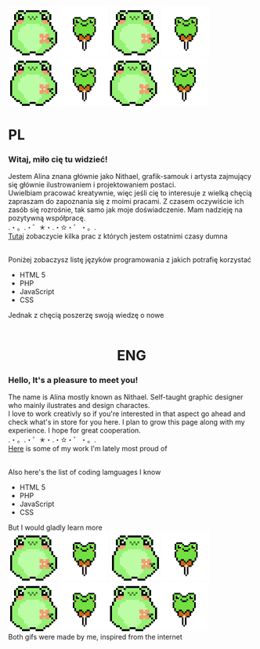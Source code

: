 
<img src="obraz_2021-10-30_195737.gif" alt="cute pixel-frog" width="100" height="100"> <img src="New Piskel.gif" alt="cute pixel-frog" width="100" height="100"> <img src="obraz_2021-10-30_195737.gif" alt="cute pixel-frog" width="100" height="100"> <img src="New Piskel.gif" alt="cute pixel-frog" width="100" height="100"> <img src="obraz_2021-10-30_195737.gif" alt="cute pixel-frog" width="100" height="100"> <img src="New Piskel.gif" alt="cute pixel-frog" width="100" height="100"><img src="obraz_2021-10-30_195737.gif" alt="cute pixel-frog" width="100" height="100"> <img src="New Piskel.gif" alt="cute pixel-frog" width="100" height="100"><br>
<h1> PL </h1>
<h3>Witaj, miło cię tu widzieć! <br></h3>
Jestem Alina znana głównie jako Nithael, grafik-samouk i artysta zajmujący się głównie ilustrowaniem i projektowaniem postaci. <br>
Uwielbiam pracować kreatywnie, więc jeśli cię to interesuje z wielką chęcią zapraszam do zapoznania się z moimi pracami. Z czasem oczywiście ich zasób się rozrośnie, tak samo jak moje doświadczenie. Mam nadzieję na pozytywną współpracę.
<br>.・。.・゜✭・.・✫・゜・。.<br>
<a href="https://github.com/NithaelaZ/Fairy-garden/tree/main/Pretty-Leafs"> Tutaj</a> zobaczycie kilka prac z których jestem ostatnimi czasy dumna <br>  <br> 

Poniżej zobaczysz listę języków programowania z jakich potrafię korzystać

<ul>
    <li>HTML 5</li>
    <li>PHP</li>
    <li>JavaScript</li>
    <li>CSS</li>
 </ul> 

 Jednak z chęcią poszerzę swoją wiedzę o nowe <br> <br>
 
<center> <h1> ENG </h1> </center>
<h3>Hello, It's a pleasure to meet you! <br> </h3>
The name is Alina mostly known as Nithael. Self-taught graphic designer who mainly ilustrates and design charactes. <br>
I love to work creativly so if you're interested in that aspect go ahead and check what's in store for you here. I plan to grow this page along with my experience. I hope for great cooperation.
<br>.・。.・゜✭・.・✫・゜・。.<br>
<a href="https://github.com/NithaelaZ/Fairy-garden/tree/main/Pretty-Leafs"> Here</a> is some of my work I'm lately most proud of <br><br> 

Also here's the  list of coding lamguages I know

<ul>
    <li>HTML 5</li>
    <li>PHP</li>
    <li>JavaScript</li>
    <li>CSS</li>
 </ul> 
 
 But I would gladly learn more <br>
<img src="obraz_2021-10-30_195737.gif" alt="cute pixel-frog" width="100" height="100"> <img src="New Piskel.gif" alt="cute pixel-frog" width="100" height="100"> <img src="obraz_2021-10-30_195737.gif" alt="cute pixel-frog" width="100" height="100"> <img src="New Piskel.gif" alt="cute pixel-frog" width="100" height="100"><img src="obraz_2021-10-30_195737.gif" alt="cute pixel-frog" width="100" height="100"> <img src="New Piskel.gif" alt="cute pixel-frog" width="100" height="100"><img src="obraz_2021-10-30_195737.gif" alt="cute pixel-frog" width="100" height="100"> <img src="New Piskel.gif" alt="cute pixel-frog" width="100" height="100">
<br> Both gifs were made by me, inspired from the internet
